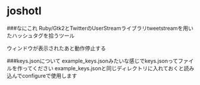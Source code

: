 joshotl
===
###なにこれ
Ruby/Gtk2とTwitterのUserStreamライブラリtweetstreamを用いたハッシュタグを拾うツール

ウィンドウが表示されたあと動作停止する

###keys.jsonについて
example_keys.jsonみたいな感じでkeys.jsonってファイルを作ってください
example_keys.jsonと同じディレクトリに入れておくと読み込んでconfigureで使用します